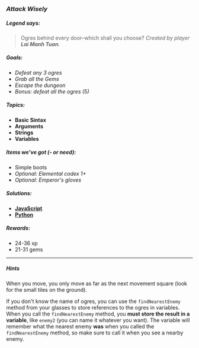 ### _Attack Wisely_

##### _Legend says:_
> Ogres behind every door–which shall you choose? _Created by player **Lai Manh Tuan**._

##### _Goals:_
+ _Defeat any 3 ogres_
+ _Grab all the Gems_
+ _Escape the dungeon_
+ _Bonus: defeat all the ogres (5)_

##### _Topics:_
+ **Basic Sintax**
+ **Arguments**
+ **Strings**
+ **Variables**

##### _Items we've got (- or need):_
+ Simple boots
+ _Optional: Elemental codex 1+_
+ _Optional: Emperor's gloves_

##### _Solutions:_
+ **[JavaScript](theSecondKithmaze.js)**
+ **[Python](the_second_kithmaze.py)**

##### _Rewards:_
+ 24-36 xp
+ 21-31 gems

___

##### _Hints_

When you move, you only move as far as the next movement square (look for the small tiles on the ground).

If you don't know the name of ogres, you can use the `findNearestEnemy` method from your glasses to store references to the ogres in variables. When you call the `findNearestEnemy` method, you **must store the result in a variable**, like `enemy2` (you can name it whatever you want). The variable will remember what the nearest enemy **was** when you called the `findNearestEnemy` method, so make sure to call it when you see a nearby enemy.
